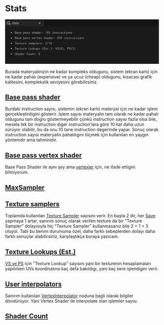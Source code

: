 # Stats
<img src="../../Dosyalar/Materyal_Editor_Stats.jpg">

Burada materyalinizin ne kadar kompleks oldugunu, sistem (ekran kartı) için ne kadar pahalı (expensive) ve ya ucuz (cheap) oldugunu, kısacası grafik kalitesini, komplekslik seviyesini görebilirsiniz.



## [Base pass shader]()

Burdaki instruction sayısı, sistemin (ekran kartı) materyal için ne kadar işlem gerçekleştirdigini gösterir. İşlem sayısı materyalin tam olarak ne kadar pahalı oldugunu tam dogru göstermeyebilir çünkü instruction sayısı fazla olsa bile, mesela tek bir instruction diger instruction'lara göre 10 kat daha uzun sürüyor olabilir, bu da onu 10 tane instruction degerinde yapar. Sonuç olarak instruction sayısı materyalin pahalılıgını ölçmek için kullanılan en yaygın yöntemdir ama tahminidir.



## [Base pass vertex shader]()

Base Pass Shader ile aynı şey ama [vertexler](../../Editörler/Materyal%20Editörü/Terimler%20Sözlügü#vertex) için, ne ifade ettigini bilmiyorum.



## [MaxSampler]()




## [Texture samplers]()

Toplamda kullanılan [Texture Sampler](../../Editörler/Materyal%20Editörü/Nodlar#texturesample-%EF%B8%8F%EF%B8%8F%EF%B8%8F%EF%B8%8F%EF%B8%8F%EF%B8%8F) sayısını verir. En başta 2 dir, her [Save](../../Editörler/Materyal%20Editörü/Toolbar#save-butonu) yapmaya 1 artar, sanırım sonuç olarak verilen texture da bir "Texture Sampler" dolayısıyla hiç "Texture Sampler" kullanmasanız bile 2 + 1 = 3 oluyor. Tabi bu benim durumuma özel, daha farklı sebeplerden dolayı daha farklı sonuçlar alabilirsiniz, karşılaştıkça buraya yazıcam.



## [Texture Lookups (Est.)]()

[VS ve PS](../../Editörler/Materyal%20Editörü/Terimler%20Sözlügü#vertex-shader-ve-pixel-shader) için "Texture Lookup" sayısını yani bir texturenin hesaplamaları yapılırken UVs koordinatına kaç defa bakıldıgı, yani kaç kere işlendigini verir.




## [User interpolators]()

Sanırım kullanılan [VertexInterpolator](../../Editörler/Materyal%20Editörü/Nodlar#vertexinterpolator-) noduna baglı olarak bilgiler döndürüyor. Yani Vertex Shader ile interpolate olan işlemler sayısı.




## [Shader Count]()
